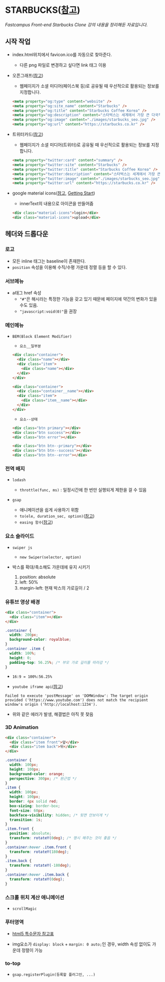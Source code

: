 # STARBUCKS([참고](https://github.com/ParkYoungWoong/starbucks-vanilla-app))

_Fastcampus Front-end Starbucks Clone 강의 내용을 정리해둔 자료입니다._

## 시작 작업

- index.html위치에서 favicon.ico를 자동으로 찾아준다.

  - 다른 png 파일로 변경하고 싶다면 link 태그 이용

- 오픈그래프([참고](https://ogp.me/))

  - 웹페이지가 소셜 미디어(페이스북 등)로 공유될 때 우선적으로 활용되는 정보를 지정합니다.

  ```html
  <meta property="og:type" content="website" />
  <meta property="og:site_name" content="Starbucks" />
  <meta property="og:title" content="Starbucks Coffee Korea" />
  <meta property="og:description" content="스타벅스는 세계에서 가장 큰 다국적 커피 전문점으로, 64개국에서 총 23,187개의 매점을 운영하고 있습니다." />
  <meta property="og:image" content="./images/starbucks_seo.jpg" />
  <meta property="og:url" content="https://starbucks.co.kr" />
  ```

- 트위터카드([참고](https://developer.twitter.com/en/docs/twitter-for-websites/cards/guides/getting-started))

  - 웹페이지가 소셜 미디어(트위터)로 공유될 때 우선적으로 활용되는 정보를 지정합니다.

  ```html
  <meta property="twitter:card" content="summary" />
  <meta property="twitter:site" content="Starbucks" />
  <meta property="twitter:title" content="Starbucks Coffee Korea" />
  <meta property="twitter:description" content="스타벅스는 세계에서 가장 큰 다국적 커피 전문점으로, 64개국에서 총 23,187개의 매점을 운영하고 있습니다." />
  <meta property="twitter:image" content="./images/starbucks_seo.jpg" />
  <meta property="twitter:url" content="https://starbucks.co.kr" />
  ```

- google material icons([참고](https://material.io/resources/icons/?style=baseline), [Getting Start](https://material.io/develop/web/getting-started))
  - innerText의 내용으로 아이콘을 만들어줌
  ```html
  <div class="material-icons">login</div>
  <div class="material-icons">upload</div>
  ```

## 헤더와 드롭다운

### 로고

- 모든 inline 태그는 baseline이 존재한다.
- `position` 속성을 이용해 수직/수평 가운데 정렬 등을 할 수 있다.

### 서브메뉴

- a태그 href 속성
  - `"#"`은 해시라는 특정한 기능을 갖고 있기 때문에 페이지에 약간의 변화가 있을수도 있음.
  - `"javascript:void(0)"`을 권장

### 메인메뉴

- `BEM(Block Element Modifier)`

  - `요소__일부분`

  ```html
  <div class="container">
    <div class="name"></div>
    <div class="item">
      <div class="name"></div>
    </div>
  </div>

  <div class="container">
    <div class="container__name"></div>
    <div class="item">
      <div class="item__name"></div>
    </div>
  </div>
  ```

  - `요소--상태`

  ```html
  <div class="btn primary"></div>
  <div class="btn success"></div>
  <div class="btn error"></div>

  <div class="btn btn--primary"></div>
  <div class="btn btn--success"></div>
  <div class="btn btn--error"></div>
  ```

### 전역 배지

- `lodash`

  - `throttle(func, ms)` : 일정시간에 한 번만 실행되게 제한을 걸 수 있음

- `gsap`
  - 애니메이션을 쉽게 사용하기 위함
  - `to(ele, duration_sec, option)`([참고](<http://greensock.com/docs/v3/GSAP/gsap.to()>))
  - `easing 함수`([참고](https://greensock.com/docs/v2/Easing))

### 요소 슬라이드

- `swiper js`

  - `new Swiper(selector, option)`

- 박스를 확대/축소해도 가운데에 유지 시키기
  1. position: absolute
  1. left: 50%
  1. margin-left: 현재 박스의 가로길이 / 2

### 유튜브 영상 배경

```html
<div class="container">
  <div class="item"></div>
</div>
```

```css
.container {
  width: 200px;
  background-color: royalblue;
}
.container .item {
  width: 100%;
  height: 0;
  padding-top: 56.25%; /* 부모 가로 길이를 따라감 */
}
```

- `16:9 = 100%:56.25%`

- `youtube iframe api`([참고](https://developers.google.com/youtube/iframe_api_reference?hl=ko))

```text
Failed to execute 'postMessage' on 'DOMWindow': The target origin provided ('https://www.youtube.com') does not match the recipient window's origin ('http://localhost:1234').
```

- 위와 같은 에러가 발생, 해결법은 아직 못 찾음

### 3D Animation

```html
<div class="container">
  <div class="item front">앞</div>
  <div class="item back">뒤</div>
</div>
```

```css
.container {
  width: 100px;
  height: 100px;
  background-color: orange;
  perspective: 300px; /* 원근법 */
}
.item {
  width: 100px;
  height: 100px;
  border: 4px solid red;
  box-sizing: border-box;
  font-size: 60px;
  backface-visibility: hidden; /* 뒷면 안보이게 */
  transition: 1s;
}
.item.front {
  position: absolute;
  transform: rotateY(0deg); /* 명시 해주는 것이 좋음 */
}
.container:hover .item.front {
  transform: rotateY(180deg);
}
.item.back {
  transform: rotateY(-180deg);
}
.container:hover .item.back {
  transform: rotateY(0deg);
}
```

### 스크롤 위치 계산 애니메이션

- `scrollMagic`

### 푸터영역

- [html5 특수문자 참고표](https://dev.w3.org/html5/html-author/charref)

- img요소가 `display: block` + `margin: 0 auto;`인 경우, width 속성 없이도 가운데 정렬이 가능

### to-top

- `gsap.registerPlugin(등록할 플러그인, ...)`
